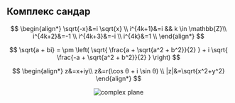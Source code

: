 ## Комплекс сандар

$$
\begin{align*}
\sqrt{-x}&=i \sqrt{x}  \\
i^{4k+1}&=i && k \in \mathbb{Z}\\
i^{4k+2}&=-1 \\
i^{4k+3}&=-i \\
i^{4k}&=1 \\
\end{align*}
$$

$$
\sqrt{a + bi} = \pm \left( \sqrt{ \frac{a + \sqrt{a^2 + b^2}}{2} } + i \sqrt{ \frac{-a + \sqrt{a^2 + b^2}}{2} } \right)
$$


$$
\begin{align*}
z&=x+iy\\
z&=r(\cos θ + i \sin θ) \\
|z|&=\sqrt{x^2+y^2}
\end{align*}
$$

<div style="text-align: center;">
<img src="https://i.upmath.me/svg/%0A%5Cbegin%7Bcenter%7D%0A%5Cbegin%7Btikzpicture%7D%5Bscale%3D1.5%5D%0A%20%20%20%20%25%20Real%20axis%0A%20%20%20%20%5Cdraw%5Bthick%2C-%3E%5D%20(-2%2C0)%20--%20(2%2C0)%20node%5Bbelow%20right%5D%20%7B%24Re%5C%7Bz%5C%7D%24%7D%3B%0A%20%20%20%20%25%20Imaginary%20axis%0A%20%20%20%20%5Cdraw%5Bthick%2C-%3E%5D%20(0%2C-2)%20--%20(0%2C2)%20node%5Babove%20right%5D%20%7B%24Im%5C%7Bz%5C%7D%24%7D%3B%0A%20%20%20%20%25%20Unit%20circle%0A%20%20%20%20%5Cdraw%5Bthick%5D%20(0%2C0)%20circle%20%5Bradius%3D1%5D%3B%0A%20%20%20%20%25%20Points%0A%20%20%20%20%5Cfilldraw%5Bblack%5D%20(1%2C0)%20circle%20(1.5pt)%20node%5Bbelow%20right%5D%20%7B%241%24%7D%3B%0A%20%20%20%20%5Cfilldraw%5Bblack%5D%20(-1%2C0)%20circle%20(1.5pt)%20node%5Bbelow%20left%5D%20%7B%24-1%24%7D%3B%0A%20%20%20%20%5Cfilldraw%5Bblack%5D%20(0%2C1)%20circle%20(1.5pt)%20node%5Babove%20right%5D%20%7B%24i%24%7D%3B%0A%20%20%20%20%5Cfilldraw%5Bblack%5D%20(0%2C-1)%20circle%20(1.5pt)%20node%5Bbelow%20right%5D%20%7B%24-i%24%7D%3B%0A%20%20%20%20%25%20Labels%0A%20%20%20%20%5Cnode%5Banchor%3Dnorth%20east%5D%20at%20(0%2C0)%20%7B%240%24%7D%3B%0A%5Cend%7Btikzpicture%7D%0A%5Cend%7Bcenter%7D%0A" alt="complex plane" />
</div>








